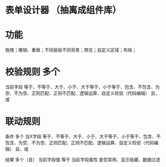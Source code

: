 # 表单设计器 （抽离成组件库）
# 功能
拖拽；撤销、重做；不同层级不同背景；预览；自定义区域；布局；
 
# 校验规则 多个
 当前字段 
 等于、不等于、大于、小于、大于等于、小于等于、包含、不包含、为空、不为空、正则匹配、正则不匹配、逻辑运算、自定义校验（代码编辑） 
 且、或

# 联动规则
条件 多个
当X字段 等于、不等于、大于、小于、大于等于、小于等于、包含、不包含、为空、不为空、正则匹配、正则不匹配、逻辑运算、自定义校验（代码编辑）
且、或

结果 多个（且）
当前字段值 等于
当前字段属性 是否禁用、显示隐藏、数据过滤